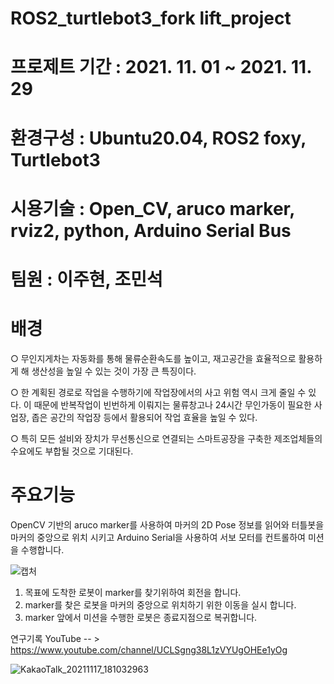 
# ROS2_turtlebot3_fork lift_project

# 프로제트 기간 : 2021. 11. 01 ~ 2021. 11. 29

# 환경구성 : Ubuntu20.04, ROS2 foxy, Turtlebot3


# 시용기술 : Open_CV, aruco marker, rviz2, python, Arduino Serial Bus

# 팀원 : 이주현, 조민석

# 배경 

○ 무인지게차는 자동화를 통해 물류순환속도를 높이고, 재고공간을 효율적으로 활용하게 해 생산성을 높일 수 있는 것이 가장 큰 특징이다.

○ 한 계획된 경로로 작업을 수행하기에 작업장에서의 사고 위험 역시 크게 줄일 수 있다. 이 때문에 반복작업이 빈번하게 이뤄지는 물류창고나 
   24시간 무인가동이 필요한 사업장, 좁은 공간의 작업장 등에서 활용되어 작업 효율을 높일 수 있다.

○ 특히 모든 설비와 장치가 무선통신으로 연결되는 스마트공장을 구축한 제조업체들의 수요에도 부합될 것으로 기대된다.


# 주요기능
 OpenCV 기반의 aruco marker를 사용하여 마커의 2D Pose 정보를 읽어와 터틀봇을 마커의 중앙으로 위치 시키고 Arduino Serial을 사용하여 서보 모터를 컨트롤하여 미션을 수행합니다.
 
![캡처](https://user-images.githubusercontent.com/84003327/143807282-f6518f57-8946-497a-b856-36948122f147.PNG)

1. 목표에 도착한 로봇이 marker를 찾기위하여 회전을 합니다.
2. marker를 찾은 로봇을 마커의 중앙으로 위치하기 위한 이동을 실시 합니다.
3. marker 앞에서 미션을 수행한 로봇은 종료지점으로 복귀합니다.

연구기록 YouTube -- > https://www.youtube.com/channel/UCLSgng38L1zVYUgOHEe1yOg

![KakaoTalk_20211117_181032963](https://user-images.githubusercontent.com/84003327/143807179-f56f3e64-c1ec-4cea-995a-69c2057d4059.jpg)
